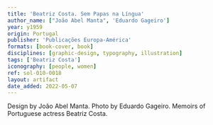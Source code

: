```yaml
---
title: 'Beatriz Costa. Sem Papas na Língua'
author_name: ["João Abel Manta", 'Eduardo Gageiro']
year: y1959
origin: Portugal
publisher: 'Publicações Europa-América'
formats: [book-cover, book]
disciplines: [graphic-design, typography, illustration]
tags: ['Beatriz Costa']
iconography: [people, women]
ref: sol-010-0018
layout: artifact
date_added: 2022-05-07
---
```

Design by João Abel Manta. Photo by Eduardo Gageiro. Memoirs of Portuguese actress Beatriz Costa.
